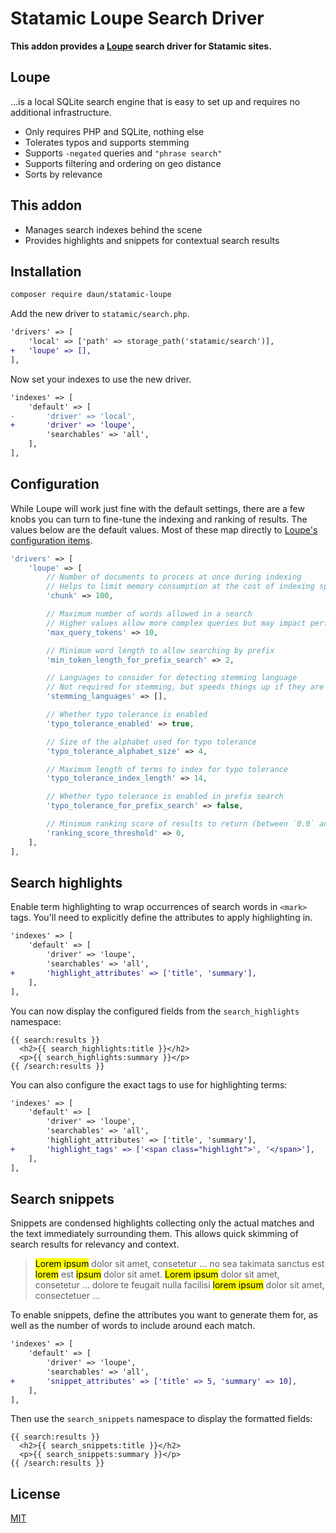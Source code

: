# Statamic Loupe Search Driver

**This addon provides a [Loupe](https://github.com/loupe-php/loupe) search driver for Statamic sites.**

## Loupe

...is a local SQLite search engine that is easy to set up and requires no additional
infrastructure.

- Only requires PHP and SQLite, nothing else
- Tolerates typos and supports stemming
- Supports `-negated` queries and `"phrase search"`
- Supports filtering and ordering on geo distance
- Sorts by relevance

## This addon

- Manages search indexes behind the scene
- Provides highlights and snippets for contextual search results

## Installation

```sh
composer require daun/statamic-loupe
```

Add the new driver to `statamic/search.php`.

```diff
'drivers' => [
    'local' => ['path' => storage_path('statamic/search')],
+   'loupe' => [],
],
```

Now set your indexes to use the new driver.

```diff
'indexes' => [
    'default' => [
-       'driver' => 'local',
+       'driver' => 'loupe',
        'searchables' => 'all',
    ],
],
```

## Configuration

While Loupe will work just fine with the default settings, there are a few knobs
you can turn to fine-tune the indexing and ranking of results.
The values below are the default values. Most of these map directly to [Loupe's
configuration items](https://github.com/loupe-php/loupe/blob/main/docs/configuration.md).

```php
'drivers' => [
    'loupe' => [
        // Number of documents to process at once during indexing
        // Helps to limit memory consumption at the cost of indexing speed
        'chunk' => 100,

        // Maximum number of words allowed in a search
        // Higher values allow more complex queries but may impact performance
        'max_query_tokens' => 10,

        // Minimum word length to allow searching by prefix
        'min_token_length_for_prefix_search' => 2,

        // Languages to consider for detecting stemming language
        // Not required for stemming, but speeds things up if they are known
        'stemming_languages' => [],

        // Whether typo tolerance is enabled
        'typo_tolerance_enabled' => true,

        // Size of the alphabet used for typo tolerance
        'typo_tolerance_alphabet_size' => 4,

        // Maximum length of terms to index for typo tolerance
        'typo_tolerance_index_length' => 14,

        // Whether typo tolerance is enabled in prefix search
        'typo_tolerance_for_prefix_search' => false,

        // Minimum ranking score of results to return (between `0.0` and `1.0`)
        'ranking_score_threshold' => 0,
    ],
],
```

## Search highlights

Enable term highlighting to wrap occurrences of search words in `<mark>` tags. You'll need to
explicitly define the attributes to apply highlighting in.

```diff
'indexes' => [
    'default' => [
        'driver' => 'loupe',
        'searchables' => 'all',
+       'highlight_attributes' => ['title', 'summary'],
    ],
],
```

You can now display the configured fields from the `search_highlights` namespace:

```antlers
{{ search:results }}
  <h2>{{ search_highlights:title }}</h2>
  <p>{{ search_highlights:summary }}</p>
{{ /search:results }}
```

You can also configure the exact tags to use for highlighting terms:

```diff
'indexes' => [
    'default' => [
        'driver' => 'loupe',
        'searchables' => 'all',
        'highlight_attributes' => ['title', 'summary'],
+       'highlight_tags' => ['<span class="highlight">', '</span>'],
    ],
],
```

## Search snippets

Snippets are condensed highlights collecting only the actual matches and the text immediately
surrounding them. This allows quick skimming of search results for relevancy and context.

> <mark>Lorem ipsum</mark> dolor sit amet, consetetur ... no sea takimata sanctus est <mark>lorem</mark> est <mark>ipsum</mark> dolor sit amet. <mark>Lorem ipsum</mark> dolor sit amet, consetetur ... dolore te feugait nulla facilisi <mark>lorem ipsum</mark> dolor sit amet, consectetuer ...</p>

To enable snippets, define the attributes you want to generate them for, as well
as the number of words to include around each match.

```diff
'indexes' => [
    'default' => [
        'driver' => 'loupe',
        'searchables' => 'all',
+       'snippet_attributes' => ['title' => 5, 'summary' => 10],
    ],
],
```

Then use the `search_snippets` namespace to display the formatted fields:

```antlers
{{ search:results }}
  <h2>{{ search_snippets:title }}</h2>
  <p>{{ search_snippets:summary }}</p>
{{ /search:results }}
```

## License

[MIT](https://opensource.org/licenses/MIT)
